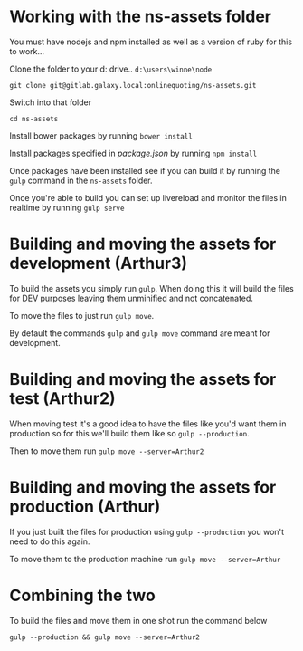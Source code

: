 # Working with the ns-assets folder

You must have nodejs and npm installed as well as a version of ruby for this to work...

Clone the folder to your d: drive.. `d:\users\winne\node`

```
git clone git@gitlab.galaxy.local:onlinequoting/ns-assets.git
```

Switch into that folder

```
cd ns-assets
```

Install bower packages by running `bower install`

Install packages specified in *package.json* by running `npm install`

Once packages have been installed see if you can build it by running the `gulp` command in the `ns-assets` folder.

Once you're able to build you can set up livereload and monitor the files in realtime by running `gulp serve`

# Building and moving the assets for development (Arthur3)

To build the assets you simply run `gulp`.  When doing this it will build the files for DEV purposes leaving them unminified and not concatenated.

To move the files to just run `gulp move`.

By default the commands `gulp` and `gulp move` command are meant for development.

# Building and moving the assets for test (Arthur2)

When moving test it's a good idea to have the files like you'd want them in production so for this we'll build them like so `gulp --production`.

Then to move them run `gulp move --server=Arthur2`

# Building and moving the assets for production (Arthur)

If you just built the files for production using `gulp --production` you won't need to do this again.

To move them to the production machine run `gulp move --server=Arthur`

# Combining the two

To build the files and move them in one shot run the command below

`gulp --production && gulp move --server=Arthur2`



